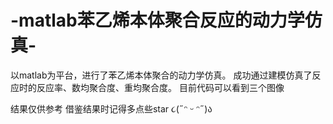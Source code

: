 # -matlab苯乙烯本体聚合反应的动力学仿真-
以matlab为平台，进行了苯乙烯本体聚合的动力学仿真。
成功通过建模仿真了反应时的反应率、数均聚合度、重均聚合度。
目前代码可以看到三个图像

结果仅供参考
借鉴结果时记得多点些star    ૮(˶ᵔ ᵕ ᵔ˶)ა
